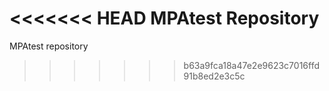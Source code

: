 <<<<<<< HEAD
MPAtest Repository
=======
MPAtest repository 
>>>>>>> b63a9fca18a47e2e9623c7016ffd91b8ed2e3c5c
